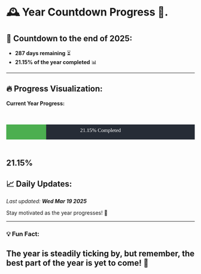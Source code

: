 
# &#x1F570; **Year Countdown Progress** &#x1F389;.

## &#x1F4C5; Countdown to the end of 2025:
- **287 days remaining** &#x23F3;
- **21.15% of the year completed** &#x1F4CA;

---

## &#x1F525; **Progress Visualization**:

**Current Year Progress:**

<br><br>
![Progress Bar](https://raw.githubusercontent.com/dayanidigv/year-countdown-progress/main/progress-bar.svg)
<br><br>

**21.15%**
---

## &#x1F4C8; **Daily Updates**:

_Last updated: **Wed Mar 19 2025**_

Stay motivated as the year progresses! &#x1F680;

--- 

### &#x1F4A1; **Fun Fact:**
The year is steadily ticking by, but remember, the best part of the year is yet to come! &#x1F31F;
---
